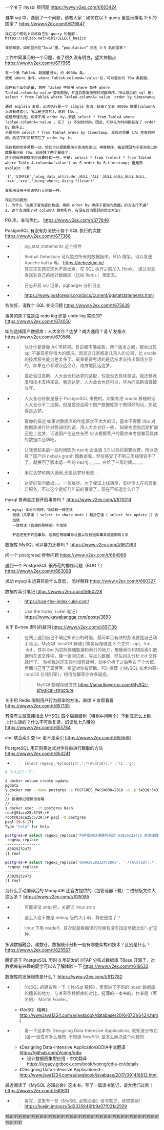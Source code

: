 
一个关于 mysql 锁问题 https://www.v2ex.com/t/683424

自学 sql 中，遇到了一个问题，请教大家：如何在以下 query 里显示排名 3-5 的国家？ https://www.v2ex.com/t/679847
```console
我在这个网站上训练自己对 query 的理解：
https://sqlzoo.net/wiki/SELECT_basics

我想知道，如何显示在“Asia”里，“population” 排名 3-5 名的国家？
```

工作中同事问的一个问题，查了很久没有明白，望大神指点 https://www.v2ex.com/t/677955
```console
有一个表 TableA，数据量很大，约 4000w 条。
使用 where 条件，where TableA.columnA='value'后，可以查出约 70w 条数据。

现在有个业务逻辑: 想在 TableA 中使用 where 条件 where TableA.columnA='value'查询数据，并且将数据按照时间戳排序，所以最后的 sql 是:
select * from TableA where TableA.columnA='value' order by timestamp;

通过 explain 发现，此次执行是一个 simple 查询，扫描了全表 4000w 数据(columnA 上没有建索引，所以是正常的)，耗时 13s 。
但是奇怪的是，如果不用 order by，直接 select * from TableA where TableA.columnA='value'; 花了 1s 不到的时间，因此，可以认为时间都花在了 order by 排序上。
于是他用 select * from TableA order by timestamp; 发现也需要 17s 左右的时间，验证了时间都花在了 order by 上。

现在我的同事灵机一动，想到可以把数据用子查询先查出，再做排序，按道理因为子查询查出的数据量只有 70w，已经降了两个量级了，
这个时候再做排序应该要轻松一些。于是: select * from (select * from TableA where Table.A.columnA='value') as B order by B.timestamp; 但是用 explain 一看:

'1','SIMPLE','ulog_data_attitude',NULL,'ALL',NULL,NULL,NULL,NULL, 'xxx','xxx','Using where; Using filesort'

发现用没用子查询执行计划都一样。

现在的问题是:
1. 为什么「先用子查询查出数据，再用 order by 排序子查询的数据」的方法行不通?
2. 这个查询除了对 columnA 建索引外，有没有其他更好的优化方法?
```

PG 库，查询优化。 https://www.v2ex.com/t/677846

PostgreSQL 有没有办法统计每个 SQL 执行的次数 https://www.v2ex.com/t/677366
- > pg_stat_statements 这个插件
- > Redhat Debezium 可以监控所有的数据操作，EDA 框架，可以发送 Apache kafka 等。 https://debezium.io/ <br> 其实这东西实现也不是太难，在 SQL 执行之前加入 Hook， 通过消息发送到自己的统计数据库（比如 Redis ）里面去。
- > 日志开启 sql 记录，pgbadger 分析日志
- > https://www.postgresql.org/docs/current/pgstatstatements.html

各位好，请教个 SQL 查询问题 https://www.v2ex.com/t/675639

事务的原子性是由 redo log 还是 undo log 实现的? https://www.v2ex.com/t/674050

如何选择国产数据库：人大金仓？达梦？南大通用？请 V 友指点 https://www.v2ex.com/t/670566
- > 估计你是要做 AK 项目吧。目前都不够成熟，两个版本之间，都会出现 api 不兼容差异很大的情况，而且这几家都是几百人的公司，比 oracle 的技术服务能力差太多了。最重要要考虑的是选技术支持出现场方便的。如果在帝都建议选金仓，南方地区选达梦。
- > 最近做过高斯、人大金仓和达梦的适配，性能没去具体测试，就迁移难度和技术支持来说，我选达梦，人大金仓也还可以，华为的高斯请直接放弃。
- > 人大金仓好象是基于 PostgreSQL 来做的。如果考虑 oracle 移植的话 人大金仓不二选择。但是要说这两个国产数据库那个做得好的话，那还得是达梦。
- > 看你的描述 如果对数据库的性能要求不太大的话，基本不需要 dba 对数据库进行针对性调优的话，用人大金仓好一些， 如果考虑到后期扩展还是上达梦。话说国产化这些东西 应该根据客户的需求来考虑兼容具体的数据库品牌吧。
- > 让我想起来前一段时间因为 neo4j 企业版 3.5 以后的需要收费。所以选择了国产的 nebula graph 图数据库。然后感受了不到三周经理受不了了，就换回了版本低一些的 neo4j 。。。。。白给了三周时间。。。。。
- > 用过达梦和南大通用,还是达梦好用些...
- > 达梦的空间数据。。。一言难尽。为了保证上线演示，安排专人在机房重启服务。不过这个是好几年前的事情了，现在不知道怎么样了

mysql 查询会加锁开启事务吗？ https://www.v2ex.com/t/670314
- > 
  ```
  mysql 读分为两种，锁读和一致性读
  锁读（共享读（ select in share mode ）和排它读（ select for update ））会加锁
  一致性读（普通的那种读）不加锁

  开启还是不开启事务，这和应用端事务设置以及数据库事务设置都有关系
  ```

数据库 MySQL 可以暴力迁移吗？ https://www.v2ex.com/t/667363

问一个 postgresql 传参问题 https://www.v2ex.com/t/664998

遇到一个 PostgreSQL 很奇葩的排序问题（BUG？） https://www.v2ex.com/t/663098

求助 mysql & 运算符是什么意思， 怎样解释 https://www.v2ex.com/t/660327

数据库索引笔记 https://www.v2ex.com/t/660228
- > https://use-the-index-luke.com/
- > Use the Index, Luke! 笔记1 https://www.kawabangga.com/posts/3893

关于 B+tree 索引的疑问 https://www.v2ex.com/t/657136
- > 在网上遇到自己不确定知识点的时候，最简单且有效的办法就是自己动手验证。MySQL InnoDB 存储引擎实际存储就 3 个文件: .opt, .frm, .ibd ，其中.ibd 为实际存储数据和索引的地方，聚簇索引和辅助索引数据均在该文件中。建一张测试表，写点儿数据，然后闷头分析.ibd 文件就行了。
当初我对这东西也很有疑问，动手分析了之后明白了个大概。后面自己写了篇博客，希望对你有帮助。PS: 推荐《 MySQL 技术内幕-InnoDB 存储引擎》，相信能解答你许多疑惑。
  >> MySQL物理存储方式 https://smartkeyerror.com/MySQL-physical-structure

关于用 Redis 限制用户行为频率的方法，麻烦 V 友帮看看 https://www.v2ex.com/t/657135

有没有文章直接指出 MYSQL 四个隔离级别（特别中间两个）下到底怎么上锁，上什么锁的？什么不可重复读，幻读乱七八糟的 https://www.v2ex.com/t/655784

abc 联合索引查 bc 走不走索引 https://www.v2ex.com/t/655560

PostgreSQL 用正则表达式对字符串进行截取的方法 https://www.v2ex.com/t/654241
- > `select regexp_replace(str,'.*(A\d{10}).*','\1','g')`
```sh
# 个人试了一下：

$ docker volume create pgdata
pgdata
$ docker run --name postgres -e POSTGRES_PASSWORD=2018 -d -p 54320:5432 -v pgdata:/var/lib/postgresql/data postgres:9.6
// ...
// 拖镜像过程输出省略
// ...
$ docker exec -it postgres bash
root@93ace25c5739:/# 
root@93ace25c5739:/# psql -U postgres
psql (9.6.17)
Type "help" for help.

postgres=# select regexp_replace('阿萨框架获得撒阿斯达 A3829232472 家快捷键', '.*(A\d{10}).*', '\1', 'g');
 regexp_replace
----------------
 A3829232472
(1 row)

postgres=# select regexp_replace('000A3829232472000', '.*(A\d{10}).*', '\1', 'g');
 regexp_replace
----------------
 A3829232472
(1 row)
```

为什么手动编译后的 MongoDB 比官方提供的（包管理器下载）二进制版文件大这么多？ https://www.v2ex.com/t/635085
- > 可能是没 strip 吧，关键词 linux strip
- > 这么大也不像是 debug 版的大小啊，静态链接了？
- > linux 下用 readelf，其次就是看编译的时候有没有指定参数比如"-g"这种。

多源数据融合，建数仓，数据统计分析一般有哪些架构和技术？区别是什么？ https://www.v2ex.com/t/625567

腾讯基于 PostgreSQL 历时 8 年研发的 HTAP 分布式数据库 TBase 开源了，对数据库有兴趣的同学可以去了解体验一下 https://www.v2ex.com/t/619632

数据库的发展趋势是什么？ https://www.v2ex.com/t/612782
- > NoSQL 的建议看一下《 NoSql 精粹》，里面讲了不同的 nosql 数据库的擅长的地方、与关系型数据库的对比。挺薄的一本书的。作者是（著名的） Martin Fowler。
  * 《NoSQL 精粹》 http://www.java1234.com/a/javabook/database/2016/0721/6434.html
- > 看一下这本书: Designing Data-Intensive Applications, 就知道分布式(强)一致性有多么难做. 不知道 NewSQL 是怎么解决这个问题的.
  * 《Designing Data-Intensive Application》DDIA中文翻译 https://github.com/Vonng/ddia
    + 设计数据密集型应用 - 中文翻译 https://legacy.gitbook.com/book/vonng/ddia-cn/details
  * 《Designing Data-Intensive Applications》 http://www.java1234.com/a/javabook/javabase/2017/0914/8912.html

最近阅读了《MySQL 必知必会》这本书，写了一篇读书笔记，请大佬们过目！ https://www.v2ex.com/t/581631
- > 客官，这里有一份《MySQL 必知必会》读书笔记，请您笑纳! https://juejin.im/post/5d2335846fb9a07f021a2509

:u5272::u5272::u5272::u5272::u5272::u5272::u5272::u5272::u5272::u5272::u5272::u5272::u5272::u5272::u5272::u5272::u5272::u5272::u5272::u5272::u5272::u5272::u5272::u5272::u5272::u5272::u5272::u5272::u5272::u5272::u5272::u5272::u5272::u5272::u5272::u5272::u5272::u5272::u5272::u5272:
